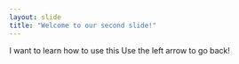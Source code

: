```yaml
---
layout: slide
title: "Welcome to our second slide!"
---
```

I want to learn how to use this
Use the left arrow to go back!
